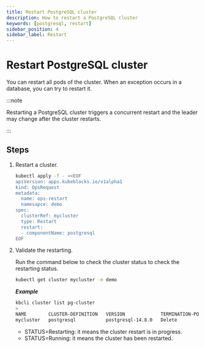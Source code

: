 ```yaml
---
title: Restart PostgreSQL cluster
description: How to restart a PostgreSQL cluster
keywords: [postgresql, restart]
sidebar_position: 4
sidebar_label: Restart
---
```



# Restart PostgreSQL cluster

You can restart all pods of the cluster. When an exception occurs in a database, you can try to restart it.

:::note

Restarting a PostgreSQL cluster triggers a concurrent restart and the leader may change after the cluster restarts.

:::

## Steps

1. Restart a cluster.

   ```bash
   kubectl apply -f - <<EOF
   apiVersion: apps.kubeblocks.io/v1alpha1
   kind: OpsRequest
   metadata:
     name: ops-restart
     namesapce: demo
   spec:
     clusterRef: mycluster
     type: Restart 
     restart:
     - componentName: postgresql
   EOF
   ```

2. Validate the restarting.

   Run the command below to check the cluster status to check the restarting status.

   ```bash
   kubectl get cluster mycluster -n demo
   ```

   ***Example***

   ```bash
   kbcli cluster list pg-cluster
   >
   NAME        CLUSTER-DEFINITION   VERSION             TERMINATION-POLICY   STATUS    AGE
   mycluster   postgresql           postgresql-14.8.0   Delete               Running   30m
   ```

   * STATUS=Restarting: it means the cluster restart is in progress.
   * STATUS=Running: it means the cluster has been restarted.
